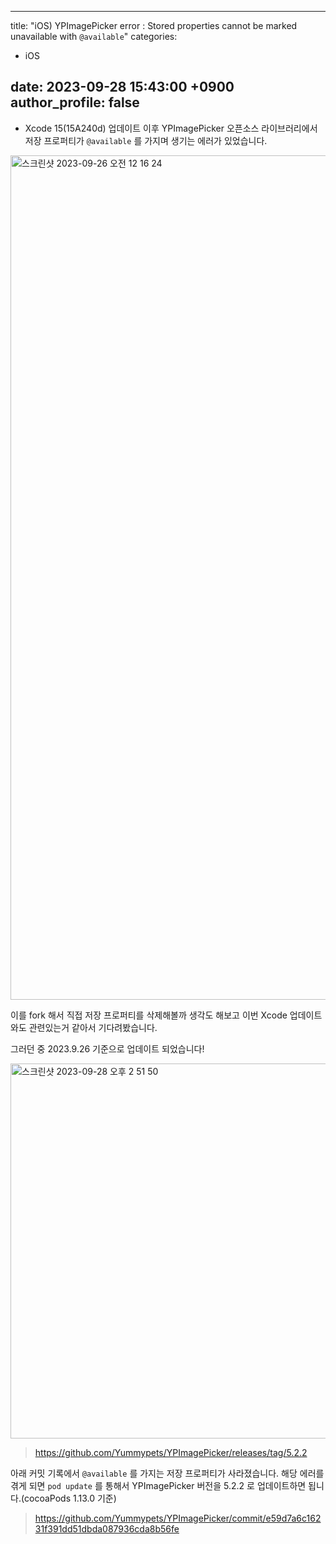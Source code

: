  ---
title:  "iOS) YPImagePicker error :  Stored properties cannot be marked unavailable with `@available`"
categories:
- iOS

date:   2023-09-28  15:43:00 +0900
author_profile: false
---
- Xcode 15(15A240d) 업데이트 이후 YPImagePicker 오픈소스 라이브러리에서 저장 프로퍼티가 `@available` 를 가지며 생기는 에러가 있었습니다.

<img width="1351" alt="스크린샷 2023-09-26 오전 12 16 24" src="https://github.com/TeamNADA/NADA-iOS-ForRelease/assets/69136340/acc03b8d-176b-4e8c-9ef1-86515c3954b4">

이를 fork 해서 직접 저장 프로퍼티를 삭제해볼까 생각도 해보고 이번 Xcode 업데이트와도 관련있는거 같아서 기다려봤습니다.

그러던 중 2023.9.26 기준으로 업데이트 되었습니다!

<img width="600" alt="스크린샷 2023-09-28 오후 2 51 50" src="https://github.com/TeamNADA/NADA-iOS-ForRelease/assets/69136340/b53507e9-061c-4a3d-adc4-9e48a1caa06a">

> https://github.com/Yummypets/YPImagePicker/releases/tag/5.2.2
> 

아래 커밋 기록에서 `@available` 를 가지는 저장 프로퍼티가 사라졌습니다.
해당 에러를 겪게 되면 `pod update` 를 통해서 YPImagePicker 버전을 5.2.2 로 업데이트하면 됩니다.(cocoaPods 1.13.0 기준)

> https://github.com/Yummypets/YPImagePicker/commit/e59d7a6c16231f391dd51dbda087936cda8b56fe
>
